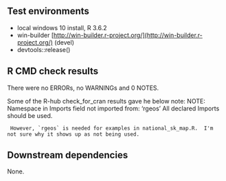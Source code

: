 ## Test environments
* local windows 10 install, R 3.6.2
* win-builder [http://win-builder.r-project.org/](http://win-builder.r-project.org/) (devel)
* devtools::release()


## R CMD check results
There were no ERRORs, no WARNINGs and 0 NOTES.

Some of the R-hub check_for_cran results gave he below note:
NOTE:  Namespace in Imports field not imported from: ‘rgeos’
     All declared Imports should be used.

     However, `rgeos` is needed for examples in national_sk_map.R.  I'm not sure why it shows up as not being used.

## Downstream dependencies
None.
